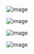 
![image](https://github.com/user-attachments/assets/40ffd3f2-49e9-45a6-b6e4-7b9de636d02f)


![image](https://github.com/user-attachments/assets/22c64e6f-3d41-48ff-b5ba-20cfe7ba3abc)


![image](https://github.com/user-attachments/assets/742c31c4-8fb3-4ccf-aa17-37537c973625)


![image](https://github.com/user-attachments/assets/8751932b-07bb-4363-9fee-c083a7034fd6)
